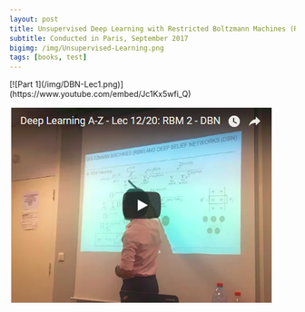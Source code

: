 ```yaml
---
layout: post
title: Unsupervised Deep Learning with Restricted Boltzmann Machines (RBM) and Deep Belief Networks (DBN)
subtitle: Conducted in Paris, September 2017
bigimg: /img/Unsupervised-Learning.png
tags: [books, test]
---
```


<div style="text-align: centre"> 
[![Part 1](/img/DBN-Lec1.png)](https://www.youtube.com/embed/Jc1Kx5wfi_Q)

[![Part 2](/img/DBN-Lec2.png)](https://www.youtube.com/embed/FBgx2ZEBApE)
</div>
